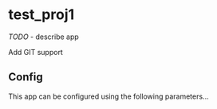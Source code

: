 # test_proj1

_TODO_ - describe app

Add GIT support

## Config

This app can be configured using the following parameters...
